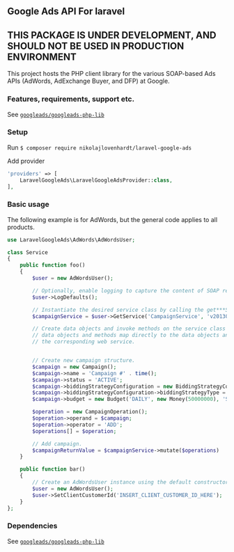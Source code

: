 ## Google Ads API For laravel

## THIS PACKAGE IS UNDER DEVELOPMENT, AND SHOULD NOT BE USED IN PRODUCTION ENVIRONMENT

This project hosts the PHP client library for the various SOAP-based Ads APIs
(AdWords, AdExchange Buyer, and DFP) at Google.

### Features, requirements, support etc.
See [`googleads/googleads-php-lib`](https://github.com/googleads/googleads-php-lib/blob/master/README.md)

### Setup
Run `$ composer require nikolajlovenhardt/laravel-google-ads`

Add provider
```php
'providers' => [
    LaravelGoogleAds\LaravelGoogleAdsProvider::class,
],
```

### Basic usage

The following example is for AdWords, but the general code applies to all
products.


```php
use LaravelGoogleAds\AdWords\AdWordsUser;

class Service
{
    public function foo()
    {
        $user = new AdWordsUser();

        // Optionally, enable logging to capture the content of SOAP requests and responses.
        $user->LogDefaults();

        // Instantiate the desired service class by calling the get***Service method on the AdWordsUser instance.
        $campaignService = $user->GetService('CampaignService', 'v201309');

        // Create data objects and invoke methods on the service class instance. The
        // data objects and methods map directly to the data objects and requests for
        // the corresponding web service.


        // Create new campaign structure.
        $campaign = new Campaign();
        $campaign->name = 'Campaign #' . time();
        $campaign->status = 'ACTIVE';
        $campaign->biddingStrategyConfiguration = new BiddingStrategyConfiguration();
        $campaign->biddingStrategyConfiguration->biddingStrategyType = 'MANUAL_CPC';
        $campaign->budget = new Budget('DAILY', new Money(50000000), 'STANDARD');

        $operation = new CampaignOperation();
        $operation->operand = $campaign;
        $operation->operator = 'ADD';
        $operations[] = $operation;

        // Add campaign.
        $campaignReturnValue = $campaignService->mutate($operations)
    }

    public function bar()
    {
        // Create an AdWordsUser instance using the default constructor
        $user = new AdWordsUser();
        $user->SetClientCustomerId('INSERT_CLIENT_CUSTOMER_ID_HERE');
    }
};
```

### Dependencies
See [`googleads/googleads-php-lib`](https://github.com/googleads/googleads-php-lib/blob/master/README.md)